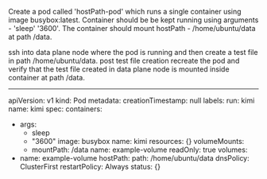 Create a pod called 'hostPath-pod' which runs a single container using image busybox:latest. Container should be be kept running using arguments - 'sleep' '3600'. The container should mount hostPath - /home/ubuntu/data at path /data.

ssh into data plane node where the pod is running and then create a test file in path /home/ubuntu/data. post test file creation recreate the pod and verify that the test file created in data plane node is mounted inside container at path /data.

*********************************************************************

apiVersion: v1
kind: Pod
metadata:
  creationTimestamp: null
  labels:
    run: kimi
  name: kimi
spec:
  containers:
  - args:
    - sleep
    - "3600"
    image: busybox
    name: kimi
    resources: {}
    volumeMounts:
    - mountPath: /data
      name: example-volume
      readOnly: true
  volumes:
  - name: example-volume
    hostPath:
      path: /home/ubuntu/data
  dnsPolicy: ClusterFirst
  restartPolicy: Always
status: {}